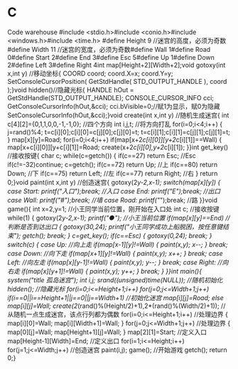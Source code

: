 # C
Code warehouse
#include <stdio.h>#include <conio.h>#include <windows.h>#include <time.h> #define Height 9 //迷宫的高度，必须为奇数#define Width 11 //迷宫的宽度，必须为奇数#define Wall 1#define Road 0#define Start 2#define End 3#define Esc 5#define Up 1#define Down 2#define Left 3#define Right 4int map[Height+2][Width+2];void gotoxy(int x,int y) //移动坐标{      COORD coord;    coord.X=x;    coord.Y=y;    SetConsoleCursorPosition( GetStdHandle( STD_OUTPUT_HANDLE ), coord );}void hidden()//隐藏光标{    HANDLE hOut = GetStdHandle(STD_OUTPUT_HANDLE);    CONSOLE_CURSOR_INFO cci;    GetConsoleCursorInfo(hOut,&cci);    cci.bVisible=0;//赋1为显示，赋0为隐藏    SetConsoleCursorInfo(hOut,&cci);}void create(int x,int y) //随机生成迷宫{    int c[4][2]={0,1,1,0,0,-1,-1,0}; //四个方向    int i,j,t;        //将方向打乱    for(i=0;i<4;i++)    {        j=rand()%4;        t=c[i][0];c[i][0]=c[j][0];c[j][0]=t;        t=c[i][1];c[i][1]=c[j][1];c[j][1]=t;    }    map[x][y]=Road;    for(i=0;i<4;i++)    if(map[x+2*c[i][0]][y+2*c[i][1]]==Wall)    {        map[x+c[i][0]][y+c[i][1]]=Road;        create(x+2*c[i][0],y+2*c[i][1]);    }}int get_key() //接收按键{    char c;    while(c=getch())    {        if(c==27) return Esc; //Esc        if(c!=-32)continue;        c=getch();        if(c==72) return Up; //上        if(c==80) return Down; //下        if(c==75) return Left; //左        if(c==77) return Right; //右    }    return 0;}void paint(int x,int y) //创造迷宫{    gotoxy(2*y-2,x-1);    switch(map[x][y])    {        case Start:        printf("入口");break; //入口        case End:        printf("E");break; //出口        case Wall:        printf("#");break; //墙        case Road:        printf("*");break; //路    }}void game(){    int x=2,y=1; //小王同学当前位置，刚开始在入口处    int c; //接收按键    while(1)    {        gotoxy(2*y-2,x-1);        printf("●"); //小王当前位置        if(map[x][y]==End) //判断是否到达出口        {            gotoxy(30,24);            printf("小王同学成功上船脱困，按任意键结束");            getch();            break;        }        c=get_key();        if(c==Esc)        {            gotoxy(0,24);            break;        }        switch(c)        {                case Up: //向上走                if(map[x-1][y]!=Wall)                {                    paint(x,y);                    x--;                }            break;            case Down: //向下走            if(map[x+1][y]!=Wall)            {                paint(x,y);                x++;            }            break;            case Left: //向左走            if(map[x][y-1]!=Wall)            {                paint(x,y);                y--;            }            break;            case Right: //向右走            if(map[x][y+1]!=Wall)            {                paint(x,y);                y++;            }            break;        }    }}int main(){	system("title 孤岛迷宫");    int i,j;    srand((unsigned)time(NULL)); //随机初始化     hidden(); //隐藏光标    for(i=0;i<=Height+1;i++)    for(j=0;j<=Width+1;j++)    if(i==0||i==Height+1||j==0||j==Width+1) //初始化迷宫    map[i][j]=Road;    else map[i][j]=Wall;     create(2*(rand()%(Height/2)+1),2*(rand()%(Width/2)+1)); //从随机一点生成迷宫，该点行列都为偶数    for(i=0;i<=Height+1;i++) //处理边界     {        map[i][0]=Wall;        map[i][Width+1]=Wall;    }     for(j=0;j<=Width+1;j++) //处理边界    {        map[0][j]=Wall;        map[Height+1][j]=Wall;    }    map[2][1]=Start; //定义入口    map[Height-1][Width]=End; //定义出口    for(i=1;i<=Height;i++)    for(j=1;j<=Width;j++) //创造迷宫    paint(i,j);    game(); //开始游戏    getch();    return 0;}
